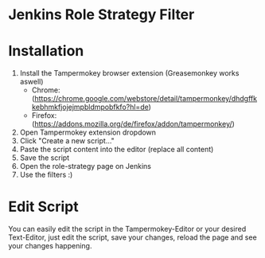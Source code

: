 # Jenkins Role Strategy Filter

# Installation

1. Install the Tampermokey browser extension (Greasemonkey works aswell)
	- Chrome: (https://chrome.google.com/webstore/detail/tampermonkey/dhdgffkkebhmkfjojejmpbldmpobfkfo?hl=de)
	- Firefox: (https://addons.mozilla.org/de/firefox/addon/tampermonkey/)
2. Open Tampermokey extension dropdown
3. Click "Create a new script..."
4. Paste the script content into the editor (replace all content)
5. Save the script
6. Open the role-strategy page on Jenkins
7. Use the filters :)

# Edit Script

You can easily edit the script in the Tampermokey-Editor or your desired Text-Editor, just edit the script, save your changes, reload the page and see your changes happening.
